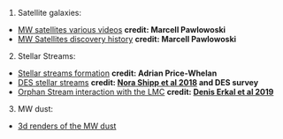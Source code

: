 1. Satellite galaxies: 

- [MW satellites various videos](http://marcelpawlowski.com/research/movies-astronomy/) **credit: Marcell Pawlowoski**
- [MW Satellites discovery history](http://marcelpawlowski.com/wp-content/uploads3/MilkyWaySatellites2019.mp4) **credit: Marcell Pawlowoski**
                       
2. Stellar Streams: 
- [Stellar streams formation](http://adrian.pw/talkviz/movies/stream_xy.mp4) **credit: Adrian Price-Whelan**
- [DES stellar streams](https://home.fnal.gov/~kadrlica/movies/residual_bkg_v17p2.gif) **credit: [Nora Shipp et al 2018](https://ui.adsabs.harvard.edu/abs/2018ApJ...862..114S/abstract) and DES survey**
- [Orphan Stream interaction with the LMC](https://www.youtube.com/watch?v=sBKpwQR7JJQ)  **credit: [Denis Erkal et al 2019](https://ui.adsabs.harvard.edu/abs/2019MNRAS.tmp.1318E/abstract)**

3. MW dust: 

- [3d renders of the MW dust](http://argonaut.skymaps.info/)
